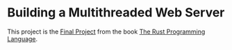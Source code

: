 # Building a Multithreaded Web Server

This project is the [Final Project](https://doc.rust-lang.org/stable/book/ch20-00-final-project-a-web-server.html) from the book [The Rust Programming Language](https://doc.rust-lang.org/stable/book/title-page.html).
